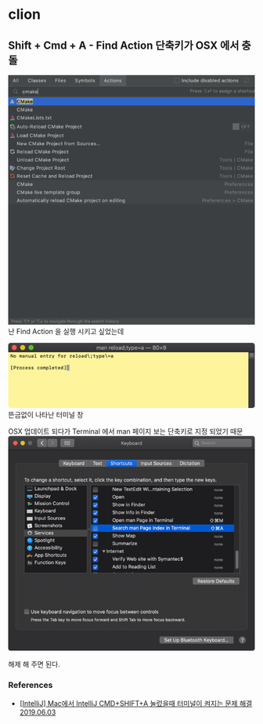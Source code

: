 # clion

## Shift + Cmd + A - Find Action 단축키가 OSX 에서 충돌
![](find_action.png)
난 Find Action 을 실행 시키고 싶었는데

![](shift_cmd_a.png)
뜬금없이 나타난 터미널 창

OSX 업데이트 되다가 Terminal 에서 man 페이지 보는 단축키로 지정 되었기 때문
![](osx_man.png)

해제 해 주면 된다.

### References
* [[IntelliJ] Mac에서 IntelliJ CMD+SHIFT+A 눌렀을때 터미널이 켜지는 문제 해결 2019.06.03](https://jojoldu.tistory.com/420)